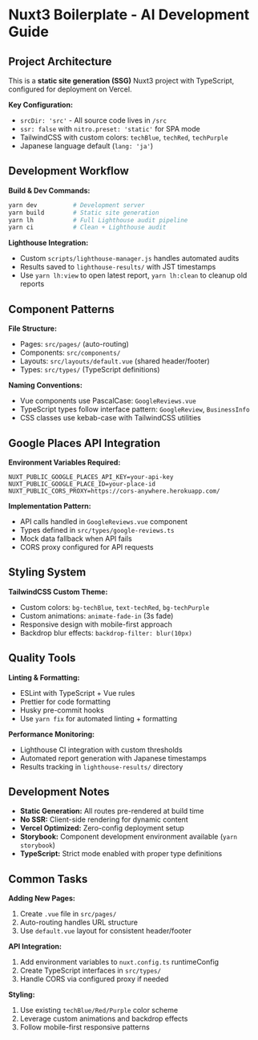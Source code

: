 # Nuxt3 Boilerplate - AI Development Guide

## Project Architecture

This is a **static site generation (SSG)** Nuxt3 project with TypeScript, configured for deployment on Vercel.

**Key Configuration:**

- `srcDir: 'src'` - All source code lives in `/src`
- `ssr: false` with `nitro.preset: 'static'` for SPA mode
- TailwindCSS with custom colors: `techBlue`, `techRed`, `techPurple`
- Japanese language default (`lang: 'ja'`)

## Development Workflow

**Build & Dev Commands:**

```bash
yarn dev          # Development server
yarn build        # Static site generation
yarn lh           # Full Lighthouse audit pipeline
yarn ci           # Clean + Lighthouse audit
```

**Lighthouse Integration:**

- Custom `scripts/lighthouse-manager.js` handles automated audits
- Results saved to `lighthouse-results/` with JST timestamps
- Use `yarn lh:view` to open latest report, `yarn lh:clean` to cleanup old reports

## Component Patterns

**File Structure:**

- Pages: `src/pages/` (auto-routing)
- Components: `src/components/`
- Layouts: `src/layouts/default.vue` (shared header/footer)
- Types: `src/types/` (TypeScript definitions)

**Naming Conventions:**

- Vue components use PascalCase: `GoogleReviews.vue`
- TypeScript types follow interface pattern: `GoogleReview`, `BusinessInfo`
- CSS classes use kebab-case with TailwindCSS utilities

## Google Places API Integration

**Environment Variables Required:**

```env
NUXT_PUBLIC_GOOGLE_PLACES_API_KEY=your-api-key
NUXT_PUBLIC_GOOGLE_PLACE_ID=your-place-id
NUXT_PUBLIC_CORS_PROXY=https://cors-anywhere.herokuapp.com/
```

**Implementation Pattern:**

- API calls handled in `GoogleReviews.vue` component
- Types defined in `src/types/google-reviews.ts`
- Mock data fallback when API fails
- CORS proxy configured for API requests

## Styling System

**TailwindCSS Custom Theme:**

- Custom colors: `bg-techBlue`, `text-techRed`, `bg-techPurple`
- Custom animations: `animate-fade-in` (3s fade)
- Responsive design with mobile-first approach
- Backdrop blur effects: `backdrop-filter: blur(10px)`

## Quality Tools

**Linting & Formatting:**

- ESLint with TypeScript + Vue rules
- Prettier for code formatting
- Husky pre-commit hooks
- Use `yarn fix` for automated linting + formatting

**Performance Monitoring:**

- Lighthouse CI integration with custom thresholds
- Automated report generation with Japanese timestamps
- Results tracking in `lighthouse-results/` directory

## Development Notes

- **Static Generation:** All routes pre-rendered at build time
- **No SSR:** Client-side rendering for dynamic content
- **Vercel Optimized:** Zero-config deployment setup
- **Storybook:** Component development environment available (`yarn storybook`)
- **TypeScript:** Strict mode enabled with proper type definitions

## Common Tasks

**Adding New Pages:**

1. Create `.vue` file in `src/pages/`
2. Auto-routing handles URL structure
3. Use `default.vue` layout for consistent header/footer

**API Integration:**

1. Add environment variables to `nuxt.config.ts` runtimeConfig
2. Create TypeScript interfaces in `src/types/`
3. Handle CORS via configured proxy if needed

**Styling:**

1. Use existing `techBlue/Red/Purple` color scheme
2. Leverage custom animations and backdrop effects
3. Follow mobile-first responsive patterns
